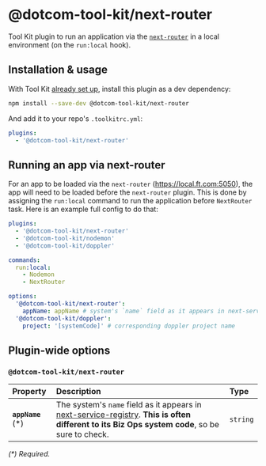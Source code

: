 # @dotcom-tool-kit/next-router

Tool Kit plugin to run an application via the [`next-router`](https://github.com/financial-times/next-router) in a local environment (on the `run:local` hook).

## Installation & usage

With Tool Kit [already set up](https://github.com/financial-times/dotcom-tool-kit#installing-and-using-tool-kit), install this plugin as a dev dependency:

```sh
npm install --save-dev @dotcom-tool-kit/next-router
```

And add it to your repo's `.toolkitrc.yml`:

```yml
plugins:
  - '@dotcom-tool-kit/next-router'
```

## Running an app via next-router

For an app to be loaded via the `next-router` (https://local.ft.com:5050), the app will need to be loaded before the `next-router` plugin. This is done by assigning the `run:local` command to run the application before `NextRouter` task. Here is an example full config to do that:

```yml
plugins:
  - '@dotcom-tool-kit/next-router'
  - '@dotcom-tool-kit/nodemon'
  - '@dotcom-tool-kit/doppler'

commands:
  run:local:
    - Nodemon
    - NextRouter

options:
  '@dotcom-tool-kit/next-router':
    appName: appName # system's `name` field as it appears in next-service-registry
  '@dotcom-tool-kit/doppler':
    project: '[systemCode]' # corresponding doppler project name
```

<!-- begin autogenerated docs -->
## Plugin-wide options

### `@dotcom-tool-kit/next-router`

| Property           | Description                                                                                                                                                                       | Type     |
| :----------------- | :-------------------------------------------------------------------------------------------------------------------------------------------------------------------------------- | :------- |
| **`appName`** (\*) | The system's `name` field as it appears in [next-service-registry](https://next-registry.ft.com/v2). **This is often different to its Biz Ops system code**, so be sure to check. | `string` |

_(\*) Required._
<!-- end autogenerated docs -->
